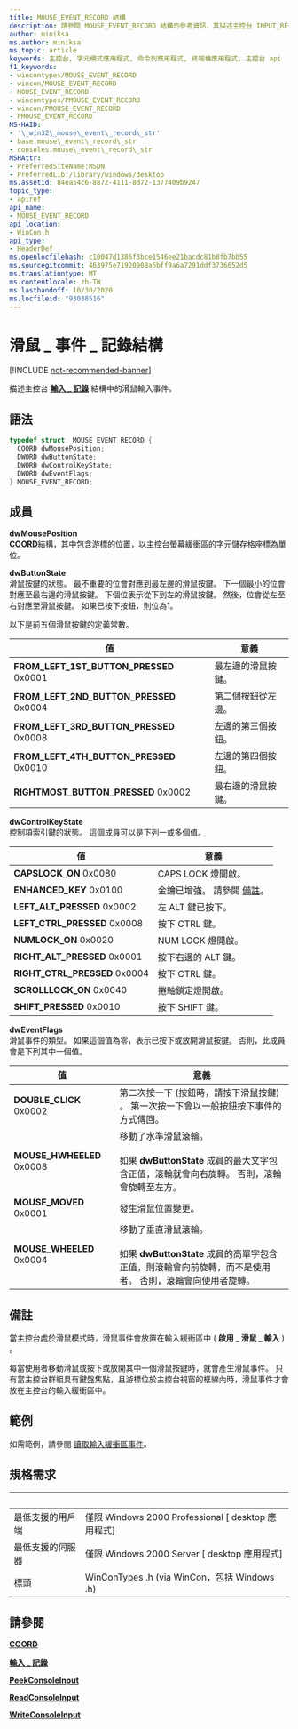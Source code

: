 ```yaml
---
title: MOUSE_EVENT_RECORD 結構
description: 請參閱 MOUSE_EVENT_RECORD 結構的參考資訊，其描述主控台 INPUT_RECORD 結構中的滑鼠輸入事件。
author: miniksa
ms.author: miniksa
ms.topic: article
keywords: 主控台, 字元模式應用程式, 命令列應用程式, 終端機應用程式, 主控台 api
f1_keywords:
- wincontypes/MOUSE_EVENT_RECORD
- wincon/MOUSE_EVENT_RECORD
- MOUSE_EVENT_RECORD
- wincontypes/PMOUSE_EVENT_RECORD
- wincon/PMOUSE_EVENT_RECORD
- PMOUSE_EVENT_RECORD
MS-HAID:
- '\_win32\_mouse\_event\_record\_str'
- base.mouse\_event\_record\_str
- consoles.mouse\_event\_record\_str
MSHAttr:
- PreferredSiteName:MSDN
- PreferredLib:/library/windows/desktop
ms.assetid: 84ea54c6-8872-4111-8d72-1377409b9247
topic_type:
- apiref
api_name:
- MOUSE_EVENT_RECORD
api_location:
- WinCon.h
api_type:
- HeaderDef
ms.openlocfilehash: c10047d1386f3bce1546ee21bacdc81b8fb7bb55
ms.sourcegitcommit: 463975e71920908a6bff9a6a7291ddf3736652d5
ms.translationtype: MT
ms.contentlocale: zh-TW
ms.lasthandoff: 10/30/2020
ms.locfileid: "93038516"
---
```

# <a name="mouse_event_record-structure"></a>滑鼠 \_ 事件 \_ 記錄結構

[!INCLUDE [not-recommended-banner](./includes/not-recommended-banner.md)]

描述主控台 [**輸入 \_ 記錄**](input-record-str.md) 結構中的滑鼠輸入事件。

## <a name="syntax"></a>語法

```C
typedef struct _MOUSE_EVENT_RECORD {
  COORD dwMousePosition;
  DWORD dwButtonState;
  DWORD dwControlKeyState;
  DWORD dwEventFlags;
} MOUSE_EVENT_RECORD;
```

## <a name="members"></a>成員

**dwMousePosition**  
[**COORD**](coord-str.md)結構，其中包含游標的位置，以主控台螢幕緩衝區的字元儲存格座標為單位。

**dwButtonState**  
滑鼠按鍵的狀態。 最不重要的位會對應到最左邊的滑鼠按鍵。 下一個最小的位會對應至最右邊的滑鼠按鍵。 下個位表示從下到左的滑鼠按鍵。 然後，位會從左至右對應至滑鼠按鍵。 如果已按下按鈕，則位為1。

以下是前五個滑鼠按鍵的定義常數。

| 值 | 意義 |
|-|-|
| **FROM_LEFT_1ST_BUTTON_PRESSED** 0x0001 | 最左邊的滑鼠按鍵。 |
| **FROM_LEFT_2ND_BUTTON_PRESSED** 0x0004 | 第二個按鈕從左邊。 |
| **FROM_LEFT_3RD_BUTTON_PRESSED** 0x0008 | 左邊的第三個按鈕。 |
| **FROM_LEFT_4TH_BUTTON_PRESSED** 0x0010 | 左邊的第四個按鈕。 |
| **RIGHTMOST_BUTTON_PRESSED** 0x0002 | 最右邊的滑鼠按鍵。 |

**dwControlKeyState**  
控制項索引鍵的狀態。 這個成員可以是下列一或多個值。

| 值 | 意義 |
|-|-|
| **CAPSLOCK_ON** 0x0080 | CAPS LOCK 燈開啟。 |
| **ENHANCED_KEY** 0x0100 | 金鑰已增強。 請參閱 [備註](key-event-record-str.md#remarks)。 |
| **LEFT_ALT_PRESSED** 0x0002 | 左 ALT 鍵已按下。 |
| **LEFT_CTRL_PRESSED** 0x0008 | 按下 CTRL 鍵。 |
| **NUMLOCK_ON** 0x0020 | NUM LOCK 燈開啟。 |
| **RIGHT_ALT_PRESSED** 0x0001 | 按下右邊的 ALT 鍵。 |
| **RIGHT_CTRL_PRESSED** 0x0004 | 按下 CTRL 鍵。 |
| **SCROLLLOCK_ON** 0x0040 | 捲軸鎖定燈開啟。 |
| **SHIFT_PRESSED** 0x0010 | 按下 SHIFT 鍵。 |

**dwEventFlags**  
滑鼠事件的類型。 如果這個值為零，表示已按下或放開滑鼠按鍵。 否則，此成員會是下列其中一個值。

| 值 | 意義 |
|-|-|
| **DOUBLE_CLICK** 0x0002 | 第二次按一下 (按鈕時，請按下滑鼠按鍵) 。 第一次按一下會以一般按鈕按下事件的方式傳回。 |
| **MOUSE_HWHEELED** 0x0008 | 移動了水準滑鼠滾輪。<br /><br />如果 **dwButtonState** 成員的最大文字包含正值，滾輪就會向右旋轉。 否則，滾輪會旋轉至左方。 |
| **MOUSE_MOVED** 0x0001 | 發生滑鼠位置變更。 |
| **MOUSE_WHEELED** 0x0004 | 移動了垂直滑鼠滾輪。<br /><br />如果 **dwButtonState** 成員的高單字包含正值，則滾輪會向前旋轉，而不是使用者。 否則，滾輪會向使用者旋轉。 |

## <a name="remarks"></a>備註

當主控台處於滑鼠模式時，滑鼠事件會放置在輸入緩衝區中 ( **啟用 \_ 滑鼠 \_ 輸入** ) 。

每當使用者移動滑鼠或按下或放開其中一個滑鼠按鍵時，就會產生滑鼠事件。 只有當主控台群組具有鍵盤焦點，且游標位於主控台視窗的框線內時，滑鼠事件才會放在主控台的輸入緩衝區中。

## <a name="examples"></a>範例

如需範例，請參閱 [讀取輸入緩衝區事件](reading-input-buffer-events.md)。

## <a name="requirements"></a>規格需求

| &nbsp; | &nbsp; |
|-|-|
| 最低支援的用戶端 | 僅限 Windows 2000 Professional \[ desktop 應用程式\] |
| 最低支援的伺服器 | 僅限 Windows 2000 Server \[ desktop 應用程式\] |
| 標頭 | WinConTypes .h (via WinCon，包括 Windows .h)  |

## <a name="see-also"></a>請參閱

[**COORD**](coord-str.md)

[**輸入 \_ 記錄**](input-record-str.md)

[**PeekConsoleInput**](peekconsoleinput.md)

[**ReadConsoleInput**](readconsoleinput.md)

[**WriteConsoleInput**](writeconsoleinput.md)
